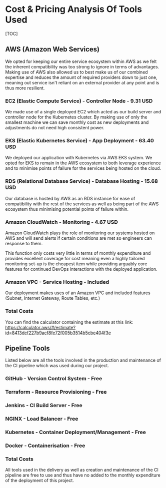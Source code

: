 # Cost & Pricing Analysis Of Tools Used

[TOC]

## AWS (Amazon Web Services)

We opted for keeping our entire service ecosystem within AWS as we felt the inherent compatibility was too strong to ignore in terms of advantages. Making use of AWS also allowed us to best make us of our combined expertise and reduces the amount of required providers down to just one, meaning out service isn't reliant on an external provider at any point and is thus more resilient. 

### EC2 (Elastic Compute Service) - Controller Node - 9.31 USD

We made use of a single deployed EC2 which acted as our build server and controller node for the Kubernetes cluster. By making use of only the smallest machine we can save monthly cost as new deployments and adjustments do not need high consistent power.

### EKS (Elastic Kubernetes Service) - App Deployment - 63.40 USD

We deployed our application with Kubernetes via AWS EKS system. We opted for EKS to remain in the AWS ecosystem to both leverage experience and to minimise points of failure for the services being hosted on the cloud. 

### RDS (Relational Database Service) - Database Hosting - 15.68 USD

Our database is hosted by AWS as an RDS instance for ease of compatibility with the rest of the services as well as being part of the AWS ecosystem thus minimising potential points of failure within. 

### Amazon CloudWatch - Monitoring - 4.67 USD

Amazon CloudWatch plays the role of monitoring our systems hosted on AWS and will send alerts if certain conditions are met so engineers can response to them.

This function only costs very little in terms of monthly expenditure and provides excellent coverage for cost meaning even a highly tailored monitoring set-up is the cheapest item while providing arguably core features for continued DevOps interactions with the deployed application.

### Amazon VPC - Service Hosting - Included

Our deployment makes uses of an Amazon VPC and included features (Subnet, Internet Gateway, Route Tables, etc.) 

### Total Costs

You can find the calculator containing the estimate at this link: https://calculator.aws/#/estimate?id=8413dcf227b9acf8fe72f005b3514b5cbe404f3e 

## Pipeline Tools

Listed below are all the tools involved in the production and maintenance of the CI pipeline which was used during our project.

### GitHub - Version Control System - Free

### Terraform - Resource Provisioning - Free

### Jenkins - CI Build Server - Free

### NGINX - Load Balancer - Free

### Kubernetes - Container Deployment/Management - Free

### Docker - Containerisation - Free

### Total Costs

All tools used in the delivery as well as creation and maintenance of the CI pipeline are free to use and thus have no added to the monthly expenditure of the deployment of this project. 